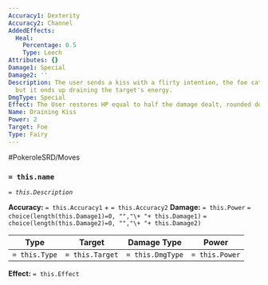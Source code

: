 ```yaml
---
Accuracy1: Dexterity
Accuracy2: Channel
AddedEffects:
  Heal:
    Percentage: 0.5
    Type: Leech
Attributes: {}
Damage1: Special
Damage2: ''
Description: The user sends a kiss with a flirty intention, the foe catches the kiss
  but it ends up draining the target's energy.
DmgType: Special
Effect: The User restores HP equal to half the damage dealt, rounded down.
Name: Draining Kiss
Power: 2
Target: Foe
Type: Fairy
---
```


#PokeroleSRD/Moves

### `= this.name` 
*`= this.Description`*

**Accuracy:** `= this.Accuracy1` + `= this.Accuracy2`
**Damage:** `= this.Power` `= choice(length(this.Damage1)=0, "","\+ "+ this.Damage1)` `= choice(length(this.Damage2)=0, "","\+ "+ this.Damage2)`

| Type          | Target          | Damage Type          | Power          |
| ------------- | --------------- | ---------------- | -------------- |
| `= this.Type` | `= this.Target` | `= this.DmgType` | `= this.Power` | 

**Effect:** `= this.Effect`
